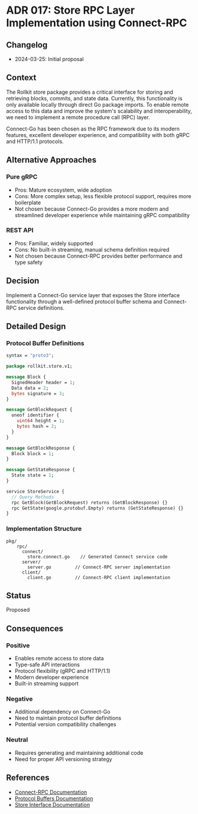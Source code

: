 # ADR 017: Store RPC Layer Implementation using Connect-RPC

## Changelog

- 2024-03-25: Initial proposal

## Context

The Rollkit store package provides a critical interface for storing and retrieving blocks, commits, and state data. Currently, this functionality is only available locally through direct Go package imports. To enable remote access to this data and improve the system's scalability and interoperability, we need to implement a remote procedure call (RPC) layer.

Connect-Go has been chosen as the RPC framework due to its modern features, excellent developer experience, and compatibility with both gRPC and HTTP/1.1 protocols.

## Alternative Approaches

### Pure gRPC

- Pros: Mature ecosystem, wide adoption
- Cons: More complex setup, less flexible protocol support, requires more boilerplate
- Not chosen because Connect-Go provides a more modern and streamlined developer experience while maintaining gRPC compatibility

### REST API

- Pros: Familiar, widely supported
- Cons: No built-in streaming, manual schema definition required
- Not chosen because Connect-RPC provides better performance and type safety

## Decision

Implement a Connect-Go service layer that exposes the Store interface functionality through a well-defined protocol buffer schema and Connect-RPC service definitions.

## Detailed Design

### Protocol Buffer Definitions

```protobuf
syntax = "proto3";

package rollkit.store.v1;

message Block {
  SignedHeader header = 1;
  Data data = 2;
  bytes signature = 3;
}

message GetBlockRequest {
  oneof identifier {
    uint64 height = 1;
    bytes hash = 2;
  }
}

message GetBlockResponse {
  Block block = 1;
}

message GetStateResponse {
  State state = 1;
}

service StoreService {
  // Query Methods
  rpc GetBlock(GetBlockRequest) returns (GetBlockResponse) {}
  rpc GetState(google.protobuf.Empty) returns (GetStateResponse) {}
}
```

### Implementation Structure

```tree
pkg/
    rpc/
      connect/
        store.connect.go    // Generated Connect service code
      server/
        server.go         // Connect-RPC server implementation
      client/
        client.go         // Connect-RPC client implementation
```

## Status

Proposed

## Consequences

### Positive

- Enables remote access to store data
- Type-safe API interactions
- Protocol flexibility (gRPC and HTTP/1.1)
- Modern developer experience
- Built-in streaming support

### Negative

- Additional dependency on Connect-Go
- Need to maintain protocol buffer definitions
- Potential version compatibility challenges

### Neutral

- Requires generating and maintaining additional code
- Need for proper API versioning strategy

## References

- [Connect-RPC Documentation](https://connectrpc.com/docs/go/getting-started/)
- [Protocol Buffers Documentation](https://protobuf.dev)
- [Store Interface Documentation](pkg/store/types.go)
